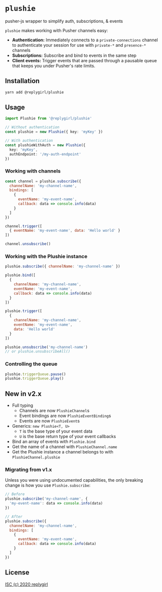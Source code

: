 # `plushie`

pusher-js wrapper to simplify auth, subscriptions, & events

`plushie` makes working with Pusher channels easy:

- **Authentication:** Immediately connects to a `private-connections` channel to authenticate your session for use with `private-*` and `presence-*` channels
- **Subscriptions:** Subscribe and bind to events in the same step
- **Client events:** Trigger events that are passed through a pausable queue that keeps you under Pusher's rate limits.

## Installation

```bash
yarn add @replygirl/plushie
```

## Usage

```ts
import Plushie from '@replygirl/plushie'

// Without authentication
const plushie = new Plushie({ key: 'myKey' })

// With authentication
const plushieWithAuth = new Plushie({
  key: 'myKey',
  authEndpoint: '/my-auth-endpoint'
})
```

### Working with channels

```js
const channel = plushie.subscribe({
  channelName: 'my-channel-name',
  bindings: [
    {
      eventName: 'my-event-name',
      callback: data => console.info(data)
    }
  ]
})

channel.trigger([
  { eventName: 'my-event-name', data: 'Hello world' }
])

channel.unsubscribe()
```

### Working with the Plushie instance

```js
plushie.subscribe({ channelName: 'my-channel-name' })

plushie.bind([
  {
    channelName: 'my-channel-name',
    eventName: 'my-event-name',
    callback: data => console.info(data)
  }
])

plushie.trigger([
  {
    channelName: 'my-channel-name',
    eventName: 'my-event-name',
    data: 'Hello world'
  }
])

plushie.unsubscribe('my-channel-name')
// or plushie.unsubscribeAll()
```

### Controlling the queue

```js
plushie.triggerQueue.pause()
plushie.triggerQueue.play()
```

## New in v2.x

- Full typing
  - Channels are now `PlushieChannel`s
  - Event bindings are now `PlushieEventBinding`s
  - Events are now `PlushieEvent`s
- Generics: `new Plushie<T, U>`
  - `T` is the base type of your event data
  - `U` is the base return type of your event callbacks
- Bind an array of events with `Plushie.bind`
- Get the name of a channel with `PlushieChannel.name`
- Get the Plushie instance a channel belongs to with `PlushieChannel.plushie`

### Migrating from v1.x

Unless you were using undocumented capabilities, the only breaking change is how you use `Plushie.subscribe`:

```js
// Before
plushie.subscribe('my-channel-name', {
  'my-event-name': data => console.info(data)
})

// After
plushie.subscribe({
  channelName: 'my-channel-name',
  bindings: [
    {
      eventName: 'my-event-name',
      callback: data => console.info(data)
    }
  ]
})
```

## License

[ISC (c) 2020 replygirl](https://github.com/replygirl/tc/blob/main/LICENSE.md)
